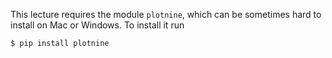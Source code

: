 This lecture requires the module `plotnine`, which can be sometimes hard
to install on Mac or Windows. To install it run

    $ pip install plotnine

